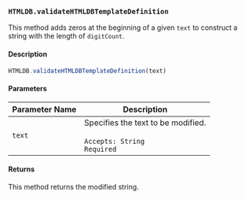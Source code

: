 ### `HTMLDB.validateHTMLDBTemplateDefinition`

This method adds zeros at the beginning of a given `text` to construct a string with the length of `digitCount`.

#### Description

```javascript
HTMLDB.validateHTMLDBTemplateDefinition(text)
```

#### Parameters

| Parameter Name             | Description                               |
| -------------------------- | ----------------------------------------- |
| `text` | Specifies the text to be modified.<br><br>`Accepts: String`<br>`Required` |

#### Returns

This method returns the modified string.